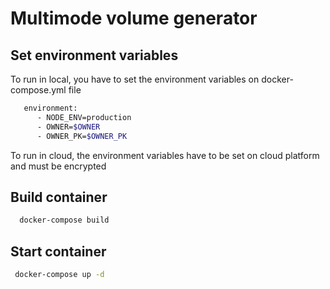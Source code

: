 # Multimode volume generator

## Set environment variables

To run in local, you have to set the environment variables on docker-compose.yml file
```bash
   environment:
      - NODE_ENV=production
      - OWNER=$OWNER
      - OWNER_PK=$OWNER_PK
```

To run in cloud, the environment variables have to be set on cloud platform and must be encrypted

## Build container

```bash
  docker-compose build
```

## Start container

```bash
 docker-compose up -d
```
